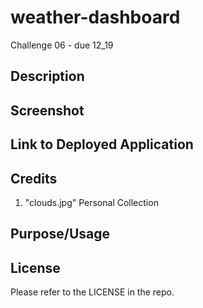 # weather-dashboard
Challenge 06 - due 12_19

## Description

## Screenshot

## Link to Deployed Application

## Credits
1. "clouds.jpg" Personal Collection

## Purpose/Usage

## License
Please refer to the LICENSE in the repo.